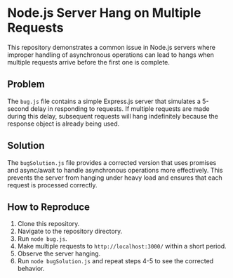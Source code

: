 # Node.js Server Hang on Multiple Requests

This repository demonstrates a common issue in Node.js servers where improper handling of asynchronous operations can lead to hangs when multiple requests arrive before the first one is complete.

## Problem

The `bug.js` file contains a simple Express.js server that simulates a 5-second delay in responding to requests.  If multiple requests are made during this delay, subsequent requests will hang indefinitely because the response object is already being used.

## Solution

The `bugSolution.js` file provides a corrected version that uses promises and async/await to handle asynchronous operations more effectively.  This prevents the server from hanging under heavy load and ensures that each request is processed correctly.

## How to Reproduce

1. Clone this repository.
2. Navigate to the repository directory.
3. Run `node bug.js`.
4. Make multiple requests to `http://localhost:3000/` within a short period.
5. Observe the server hanging.
6. Run `node bugSolution.js` and repeat steps 4-5 to see the corrected behavior.
